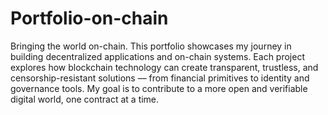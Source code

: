 # Portfolio-on-chain
Bringing the world on-chain. This portfolio showcases my journey in building decentralized applications and on-chain systems. Each project explores how blockchain technology can create transparent, trustless, and censorship-resistant solutions — from financial primitives to identity and governance tools. My goal is to contribute to a more open and verifiable digital world, one contract at a time.
